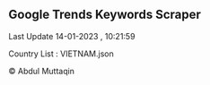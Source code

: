 

## Google Trends Keywords Scraper 
 
Last Update 14-01-2023 , 10:21:59

Country List :
VIETNAM.json



© Abdul Muttaqin 
